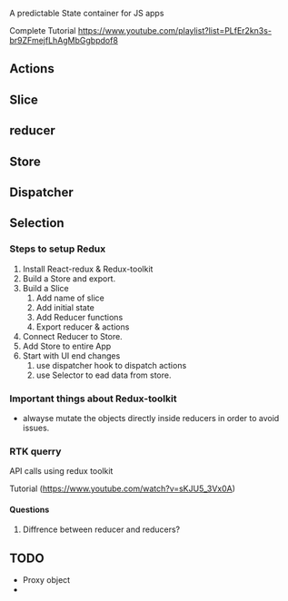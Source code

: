 A predictable State container for JS apps

Complete Tutorial
https://www.youtube.com/playlist?list=PLfEr2kn3s-br9ZFmejfLhAgMbGgbpdof8

## Actions
## Slice
## reducer
## Store
## Dispatcher
## Selection




### Steps to setup Redux

1. Install React-redux & Redux-toolkit
2. Build a Store and export.
3. Build a Slice
   1. Add name of slice
   2. Add initial state
   3. Add Reducer functions
   4. Export reducer & actions
4. Connect Reducer to Store.
5. Add Store to entire App
6. Start with UI end changes
   1. use dispatcher hook to dispatch actions
   2. use Selector to ead data from store.



### Important things about Redux-toolkit
- alwayse mutate the objects directly inside reducers in order to avoid issues.

### RTK querry 
API calls using redux toolkit

Tutorial (https://www.youtube.com/watch?v=sKJU5_3Vx0A)

#### Questions

1. Diffrence between reducer and reducers?


## TODO

- Proxy object
- 